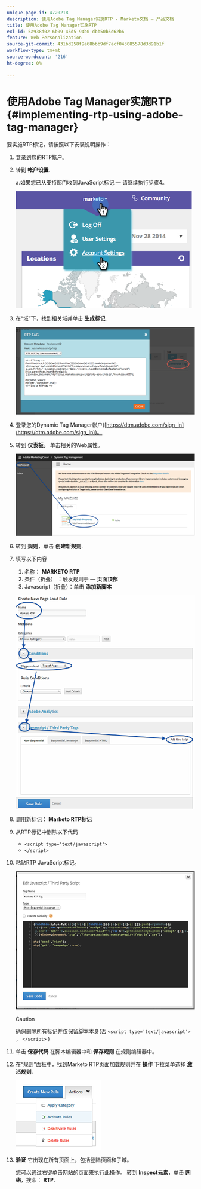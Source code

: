 ```yaml
---
unique-page-id: 4720218
description: 使用Adobe Tag Manager实施RTP - Marketo文档 — 产品文档
title: 使用Adobe Tag Manager实施RTP
exl-id: 5a938d02-6b09-45d5-94b0-dbb50b5d62b6
feature: Web Personalization
source-git-commit: 431bd258f9a68bbb9df7acf043085578d3d91b1f
workflow-type: tm+mt
source-wordcount: '216'
ht-degree: 0%

---
```


# 使用Adobe Tag Manager实施RTP {#implementing-rtp-using-adobe-tag-manager}

要实施RTP标记，请按照以下安装说明操作：

1. 登录到您的RTP帐户。

1. 转到 **帐户设置**.

   a.如果您已从支持部门收到JavaScript标记 — 请继续执行步骤4。

   ![](assets/image2014-11-30-15-3a19-3a21-4.png)

1. 在“域”下，找到相关域并单击 **生成标记**.

   ![](assets/image2014-11-30-15-3a20-3a17-4.png)

1. 登录您的Dynamic Tag Manager帐户([https://dtm.adobe.com/sign_in](https://dtm.adobe.com/sign_in))。

1. 转到 **仪表板。** 单击相关的Web属性。

   ![](assets/image2014-12-3-17-3a58-3a17.png)

1. 转到 **规则**，单击 **创建新规则**.

1. 填写以下内容

   1. 名称： **MARKETO RTP**
   1. 条件（折叠） ：触发规则于 —  **页面顶部**
   1. Javascript（折叠）：单击 **添加新脚本**

   ![](assets/image2014-12-3-17-3a59-3a40.png)

1. 调用新标记： **Marketo RTP标记**

1. 从RTP标记中删除以下代码

   * `<script type='text/javascript'>`
   * `</script>`

1. 粘贴RTP JavaScript标记。

   ![](assets/image2014-12-3-18-3a3-3a45.png)

   >[!CAUTION]
   >
   >确保删除所有标记并仅保留脚本本身(否 `<script type='text/javascript'>` ， `</script>` )

1. 单击 **保存代码** 在脚本编辑器中和 **保存规则** 在规则编辑器中。

1. 在“规则”面板中，找到Marketo RTP页面加载规则并在 **操作** 下拉菜单选择 **激活规则**.

   ![](assets/image2014-12-3-18-3a4-3a14.png)

1. **验证** 它出现在所有页面上，包括登陆页面和子域。

   您可以通过右键单击网站的页面来执行此操作。 转到 **Inspect元素**，单击 **网络**，搜索： **RTP**.
